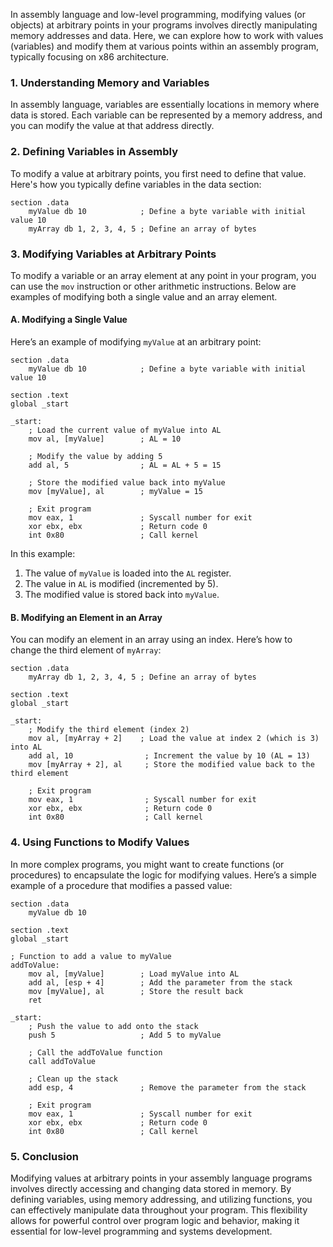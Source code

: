 In assembly language and low-level programming, modifying values (or objects) at arbitrary points in your programs involves directly manipulating memory addresses and data. Here, we can explore how to work with values (variables) and modify them at various points within an assembly program, typically focusing on x86 architecture.

### 1. **Understanding Memory and Variables**

In assembly language, variables are essentially locations in memory where data is stored. Each variable can be represented by a memory address, and you can modify the value at that address directly.

### 2. **Defining Variables in Assembly**

To modify a value at arbitrary points, you first need to define that value. Here's how you typically define variables in the data section:

```assembly
section .data
    myValue db 10            ; Define a byte variable with initial value 10
    myArray db 1, 2, 3, 4, 5 ; Define an array of bytes
```

### 3. **Modifying Variables at Arbitrary Points**

To modify a variable or an array element at any point in your program, you can use the `mov` instruction or other arithmetic instructions. Below are examples of modifying both a single value and an array element.

#### **A. Modifying a Single Value**

Here’s an example of modifying `myValue` at an arbitrary point:

```assembly
section .data
    myValue db 10            ; Define a byte variable with initial value 10

section .text
global _start

_start:
    ; Load the current value of myValue into AL
    mov al, [myValue]        ; AL = 10

    ; Modify the value by adding 5
    add al, 5                ; AL = AL + 5 = 15

    ; Store the modified value back into myValue
    mov [myValue], al        ; myValue = 15

    ; Exit program
    mov eax, 1               ; Syscall number for exit
    xor ebx, ebx             ; Return code 0
    int 0x80                 ; Call kernel
```

In this example:
1. The value of `myValue` is loaded into the `AL` register.
2. The value in `AL` is modified (incremented by 5).
3. The modified value is stored back into `myValue`.

#### **B. Modifying an Element in an Array**

You can modify an element in an array using an index. Here’s how to change the third element of `myArray`:

```assembly
section .data
    myArray db 1, 2, 3, 4, 5 ; Define an array of bytes

section .text
global _start

_start:
    ; Modify the third element (index 2)
    mov al, [myArray + 2]    ; Load the value at index 2 (which is 3) into AL
    add al, 10                ; Increment the value by 10 (AL = 13)
    mov [myArray + 2], al     ; Store the modified value back to the third element

    ; Exit program
    mov eax, 1                ; Syscall number for exit
    xor ebx, ebx              ; Return code 0
    int 0x80                  ; Call kernel
```

### 4. **Using Functions to Modify Values**

In more complex programs, you might want to create functions (or procedures) to encapsulate the logic for modifying values. Here’s a simple example of a procedure that modifies a passed value:

```assembly
section .data
    myValue db 10

section .text
global _start

; Function to add a value to myValue
addToValue:
    mov al, [myValue]        ; Load myValue into AL
    add al, [esp + 4]        ; Add the parameter from the stack
    mov [myValue], al        ; Store the result back
    ret

_start:
    ; Push the value to add onto the stack
    push 5                   ; Add 5 to myValue

    ; Call the addToValue function
    call addToValue

    ; Clean up the stack
    add esp, 4               ; Remove the parameter from the stack

    ; Exit program
    mov eax, 1               ; Syscall number for exit
    xor ebx, ebx             ; Return code 0
    int 0x80                 ; Call kernel
```

### 5. **Conclusion**

Modifying values at arbitrary points in your assembly language programs involves directly accessing and changing data stored in memory. By defining variables, using memory addressing, and utilizing functions, you can effectively manipulate data throughout your program. This flexibility allows for powerful control over program logic and behavior, making it essential for low-level programming and systems development. 
